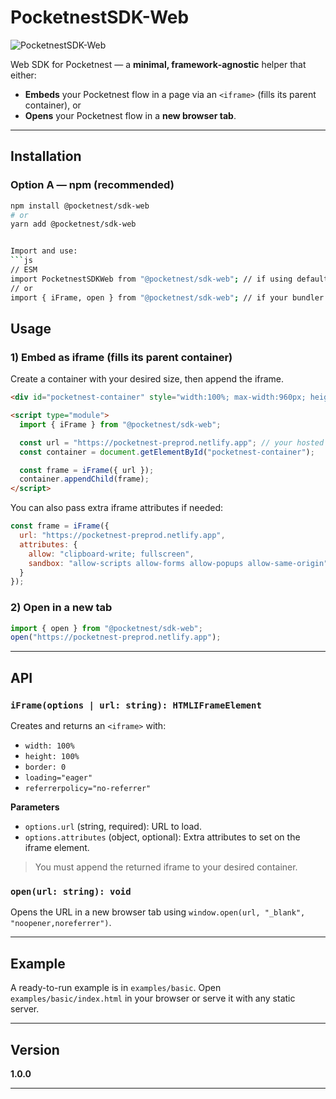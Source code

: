 
# PocketnestSDK-Web

![PocketnestSDK-Web](https://img.shields.io/badge/PocketnestSDK--Web-1.0.-success)

Web SDK for Pocketnest — a **minimal, framework‑agnostic** helper that either:
- **Embeds** your Pocketnest flow in a page via an `<iframe>` (fills its parent container), or
- **Opens** your Pocketnest flow in a **new browser tab**.


---

## Installation

### Option A — npm (recommended)
```bash
npm install @pocketnest/sdk-web
# or
yarn add @pocketnest/sdk-web


Import and use:
```js
// ESM
import PocketnestSDKWeb from "@pocketnest/sdk-web"; // if using default export style from bundler
// or
import { iFrame, open } from "@pocketnest/sdk-web"; // if your bundler supports named exports
```

## Usage

### 1) Embed as iframe (fills its parent container)
Create a container with your desired size, then append the iframe.

```html
<div id="pocketnest-container" style="width:100%; max-width:960px; height:600px; border:1px solid #eee; border-radius:12px; overflow:hidden;"></div>

<script type="module">
  import { iFrame } from "@pocketnest/sdk-web";

  const url = "https://pocketnest-preprod.netlify.app"; // your hosted Pocketnest URL
  const container = document.getElementById("pocketnest-container");

  const frame = iFrame({ url });
  container.appendChild(frame);
</script>
```

You can also pass extra iframe attributes if needed:
```js
const frame = iFrame({
  url: "https://pocketnest-preprod.netlify.app",
  attributes: {
    allow: "clipboard-write; fullscreen",
    sandbox: "allow-scripts allow-forms allow-popups allow-same-origin"
  }
});
```

### 2) Open in a new tab
```js
import { open } from "@pocketnest/sdk-web";
open("https://pocketnest-preprod.netlify.app");
```

---

## API

### `iFrame(options | url: string): HTMLIFrameElement`
Creates and returns an `<iframe>` with:
- `width: 100%`
- `height: 100%`
- `border: 0`
- `loading="eager"`
- `referrerpolicy="no-referrer"`

**Parameters**
- `options.url` (string, required): URL to load.
- `options.attributes` (object, optional): Extra attributes to set on the iframe element.

> You must append the returned iframe to your desired container.

### `open(url: string): void`
Opens the URL in a new browser tab using `window.open(url, "_blank", "noopener,noreferrer")`.

---

## Example
A ready-to-run example is in `examples/basic`. Open `examples/basic/index.html` in your browser or serve it with any static server.

---

## Version
**1.0.0**

---

